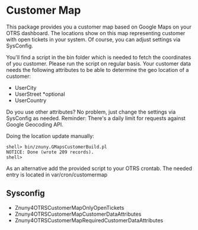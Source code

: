# Customer Map

This package provides you a customer map based on Google Maps on your OTRS dashboard.
The locations show on this map representing customer with open tickets in your system.
Of course, you can adjust settings via SysConfig.

You'll find a script in the bin folder which is needed to fetch the coordinates of you customer.
Please run the script on regular basis.
Your customer data needs the following attributes to be able to determine the geo location of a customer:

 - UserCity
 - UserStreet *optional
 - UserCountry

Do you use other attributes? No problem, just change the settings via SysConfig as needed.
Reminder:
There's a daily limit for requests against Google Geocoding API.

Doing the location update manually:

    shell> bin/znuny.GMapsCustomerBuild.pl
    NOTICE: Done (wrote 209 records).
    shell>

As an alternative add the provided script to your OTRS crontab. The needed entry is located in var/cron/customermap

## Sysconfig

 - Znuny4OTRSCustomerMapOnlyOpenTickets
 - Znuny4OTRSCustomerMapCustomerDataAttributes
 - Znuny4OTRSCustomerMapRequiredCustomerDataAttributes


